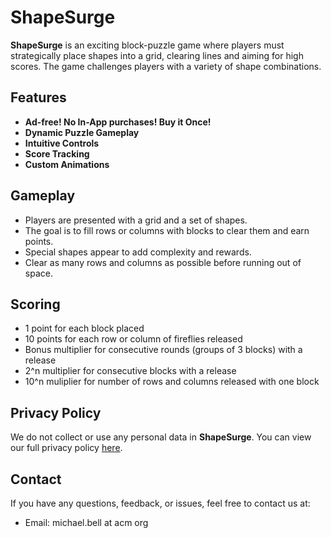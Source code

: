 # ShapeSurge

**ShapeSurge** is an exciting block-puzzle game where players must strategically place shapes into a grid, clearing lines and aiming for high scores. The game challenges players with a variety of shape combinations.

## Features
- **Ad-free! No In-App purchases! Buy it Once!**
- **Dynamic Puzzle Gameplay**
- **Intuitive Controls**
- **Score Tracking**
- **Custom Animations**

## Gameplay
- Players are presented with a grid and a set of shapes.
- The goal is to fill rows or columns with blocks to clear them and earn points.
- Special shapes appear to add complexity and rewards.
- Clear as many rows and columns as possible before running out of space.

## Scoring
- 1 point for each block placed
- 10 points for each row or column of fireflies released
- Bonus multiplier for consecutive rounds (groups of 3 blocks) with a release
- 2^n multiplier for consecutive blocks with a release
- 10^n muliplier for number of rows and columns released with one block

## Privacy Policy
We do not collect or use any personal data in **ShapeSurge**. You can view our full privacy policy [here](link-to-privacy-policy).

## Contact
If you have any questions, feedback, or issues, feel free to contact us at:

- Email: michael.bell at acm org

